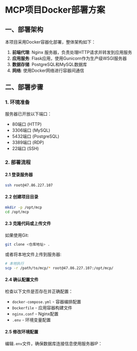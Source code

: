 # MCP项目Docker部署方案

## 一、部署架构

本项目采用Docker容器化部署，整体架构如下：

1. **前端代理**: Nginx 服务器，负责处理HTTP请求并转发到应用服务
2. **应用服务**: Flask应用，使用Gunicorn作为生产级WSGI服务器
3. **数据存储**: PostgreSQL和MySQL数据库
4. **网络**: 使用Docker网络进行容器间通信

## 二、部署步骤

### 1. 环境准备

服务器已开放以下端口：
- 80端口 (HTTP)
- 3306端口 (MySQL)
- 5432端口 (PostgreSQL)
- 3389端口 (RDP)
- 22端口 (SSH)

### 2. 部署流程

#### 2.1 登录服务器

```bash
ssh root@47.86.227.107
```

#### 2.2 创建项目目录

```bash
mkdir -p /opt/mcp
cd /opt/mcp
```

#### 2.3 克隆代码或上传文件

如果使用Git:
```bash
git clone <仓库地址> .
```

或者将本地文件上传到服务器:
```bash
# 本地执行
scp -r /path/to/mcp/* root@47.86.227.107:/opt/mcp/
```

#### 2.4 确认配置文件

检查以下文件是否存在并正确配置：
- `docker-compose.yml` - 容器编排配置
- `Dockerfile` - 应用容器构建文件
- `nginx.conf` - Nginx配置
- `.env` - 环境变量配置

#### 2.5 修改环境配置

编辑`.env`文件，确保数据库连接信息使用服务器IP：